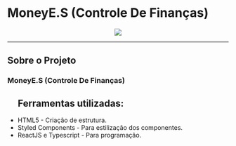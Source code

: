 # MoneyE.S (Controle De Finanças)
 
<div align="center" >
<img src="https://github.com/EnilsonNeto/MoneyE.S/blob/master/src/assets/Media/Demostra%C3%A7%C3%A3o%20Projeto.gif?raw=true">
</div>

---

## Sobre o Projeto

<h3>MoneyE.S (Controle De Finanças)</h3>



<ul>
<h2>Ferramentas utilizadas:</h1>
<li>HTML5 - Criação de estrutura.</li>
<li>Styled Components - Para estilização dos componentes.</li>
<li>ReactJS e Typescript - Para programação.</li>
</ul>
